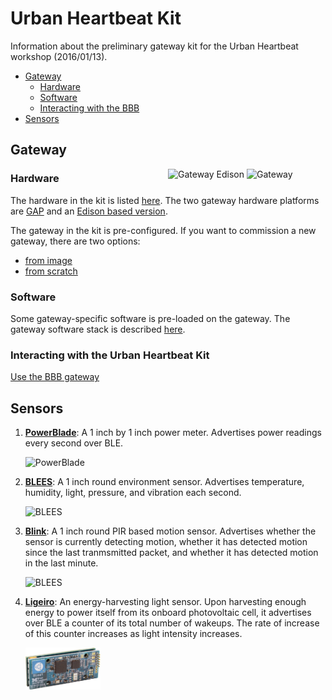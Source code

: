 Urban Heartbeat Kit
===================

Information about the preliminary gateway kit for the Urban Heartbeat workshop
(2016/01/13).

<!-- START doctoc generated TOC please keep comment here to allow auto update -->
<!-- DON'T EDIT THIS SECTION, INSTEAD RE-RUN doctoc TO UPDATE -->


- [Gateway](#gateway)
  - [Hardware](#hardware)
  - [Software](#software)
  - [Interacting with the BBB](#interacting-with-the-bbb)
- [Sensors](#sensors)

<!-- END doctoc generated TOC please keep comment here to allow auto update -->

Gateway
----------

<img src="https://raw.githubusercontent.com/terraswarm/urban-heartbeat-kit/master/media/gateway.jpg" alt="Gateway" width="25%;" align="right">
<img src="https://raw.githubusercontent.com/terraswarm/urban-heartbeat-kit/master/media/gateway_edison_824x1000.jpg" alt="Gateway Edison" width="25%;" align="right">



### Hardware

The hardware in the kit is listed
[here](https://github.com/terraswarm/urban-heartbeat-kit/blob/master/docs/urban-heartbeat-kit-hardware.md).
The two gateway hardware platforms are [GAP](https://github.com/lab11/gap) and
an [Edison based version](https://github.com/lab11/IntelEdisonGateway).

The gateway in the kit is pre-configured. If you want to commission a new
gateway, there are two options:
 * [from image](docs/BBB-gateway-setup-image.md)
 * [from scratch](docs/BBB-gateway-setup-from-scratch.md)


### Software

Some gateway-specific software is pre-loaded on the gateway.
The gateway software stack is described [here](https://github.com/lab11/gateway).



### Interacting with the Urban Heartbeat Kit

[Use the BBB gateway](https://github.com/terraswarm/urban-heartbeat-kit/blob/master/docs/BBB-for-gateway-usage.md)


Sensors
-------

1. **[PowerBlade](https://github.com/lab11/powerblade)**: A 1 inch by 1 inch power meter. Advertises
power readings every second over BLE.

    <img src="https://raw.githubusercontent.com/lab11/powerblade/master/images/powerblade.png" alt="PowerBlade" width="30%;">



1. **[BLEES](https://github.com/lab11/blees)**: A 1 inch round environment sensor. Advertises
temperature, humidity, light, pressure, and vibration each second.

    <img src="https://raw.githubusercontent.com/lab11/blees/master/media/blees.png" alt="BLEES" width="25%;">

1. **[Blink](https://github.com/lab11/blees/tree/master/hardware/blink/rev_a)**: A 1 inch round PIR based motion sensor. Advertises
whether the sensor is currently detecting motion, whether it has detected motion since the last tranmsmitted packet,
and whether it has detected motion in the last minute.

     <img src="https://raw.githubusercontent.com/lab11/blees/master/media/blink_large_1000x790.jpg" alt="BLEES" width="25%;">

1. **[Ligeiro](https://github.com/lab11/monjolo/tree/master/nrf51822/apps/monjolo)**: An energy-harvesting light sensor.
Upon harvesting enough energy to power itself from its onboard photovoltaic cell, it advertises
over BLE a counter of its total number of wakeups. The rate of increase of this counter increases
as light intensity increases.

    <img src="https://raw.githubusercontent.com/lab11/monjolo/master/media/ligeiro_1000x562.jpg" alt="Ligeiro" width="25%">



